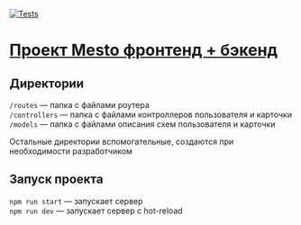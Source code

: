 [![Tests](../../actions/workflows/tests-14-sprint.yml/badge.svg)](../../actions/workflows/tests-14-sprint.yml)
# [**Проект Mesto фронтенд + бэкенд**](https://github.com/KalinaFrontend/express-mesto-gha)

## Директории

`/routes` — папка с файлами роутера  
`/controllers` — папка с файлами контроллеров пользователя и карточки   
`/models` — папка с файлами описания схем пользователя и карточки  
  
Остальные директории вспомогательные, создаются при необходимости разработчиком

## Запуск проекта

`npm run start` — запускает сервер   
`npm run dev` — запускает сервер с hot-reload
